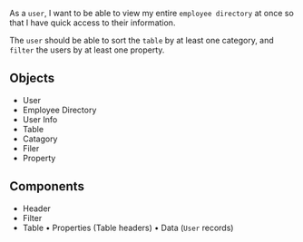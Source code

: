 As a `user`, I want to be able to view my entire `employee directory` at once so that I have quick access to their information.

The `user` should be able to sort the `table` by at least one category, and `filter` the users by at least one property.

## Objects
* User
* Employee Directory
* User Info
* Table
* Catagory
* Filer 
* Property

## Components
* Header
* Filter
* Table
    • Properties (Table headers)
    • Data (`User` records)

